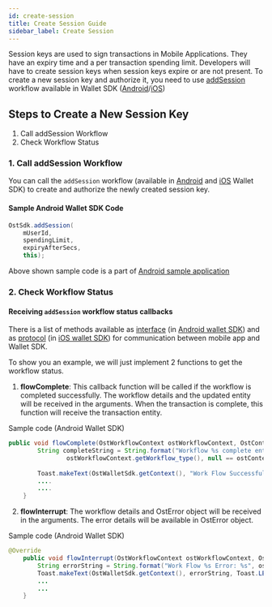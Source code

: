 ```yaml
---
id: create-session
title: Create Session Guide
sidebar_label: Create Session
---
```


Session keys are used to sign transactions in Mobile Applications. They have an expiry time and a per transaction spending limit. Developers will have to create session keys when session keys expire or are not present. To create a new session key and authorize it, you need to use [addSession](/platform/docs/sdk/mobile-wallet-sdks/android/latest/methods/#4-addsession) workflow available in Wallet SDK ([Android](/platform/docs/sdk/mobile-wallet-sdks/android/)/[iOS](/platform/docs/sdk/mobile-wallet-sdks/ios/))

## Steps to Create a New Session Key

1. Call addSession Workflow
2. Check Workflow Status

### 1. Call addSession Workflow

You can call the `addSession` workflow (available in [Android](/platform/docs/sdk/mobile-wallet-sdks/android/) and [iOS](/platform/docs/sdk/mobile-wallet-sdks/ios/) Wallet SDK) to create and authorize the newly created session key.

#### Sample Android Wallet SDK Code
```java
OstSdk.addSession(
    mUserId, 
    spendingLimit, 
    expiryAfterSecs, 
    this);
```

Above shown sample code is a part of [Android sample application](https://github.com/ostdotcom/ost-wallet-sdk-android/blob/a719237a461d938c57ed93abce649ba35b284836/app/src/main/java/ost/com/sampleostsdkapplication/fragments/CreateSessionFragment.java#L75)


### 2. Check Workflow Status

#### Receiving `addSession` workflow status callbacks
There is a list of methods available as [interface](/platform/docs/sdk/mobile-wallet-sdks/android/latest/interfaces/) (in [Android wallet SDK](/platform/docs/sdk/mobile-wallet-sdks/android/)) and as [protocol](/platform/docs/sdk/mobile-wallet-sdks/iOS/latest/protocols/) (in [iOS wallet SDK](/platform/docs/sdk/mobile-wallet-sdks/ios/)) for communication between mobile app and Wallet SDK. 

To show you an example, we will just implement 2 functions to get the workflow status.

1. **flowComplete**:  This callback function will be called if the workflow is completed successfully. The workflow details and the updated entity will be received in the arguments. When the transaction is complete, this function will receive the transaction entity.

Sample code (Android Wallet SDK)
```java
public void flowComplete(OstWorkflowContext ostWorkflowContext, OstContextEntity ostContextEntity) {
        String completeString = String.format("Workflow %s complete entity %s ",
                ostWorkflowContext.getWorkflow_type(), null == ostContextEntity ? "null": ostContextEntity.getEntityType());
 
        Toast.makeText(OstWalletSdk.getContext(), "Work Flow Successful", Toast.LENGTH_SHORT).show();
        ....
        ....
    }
```

2. **flowInterrupt**:  The workflow details and OstError object will be received in the arguments. The error details will be available in OstError object. 

Sample code (Android Wallet SDK)
```java
@Override
    public void flowInterrupt(OstWorkflowContext ostWorkflowContext, OstError ostError) {
        String errorString = String.format("Work Flow %s Error: %s", ostWorkflowContext.getWorkflow_type(), ostError.getMessage());
        Toast.makeText(OstWalletSdk.getContext(), errorString, Toast.LENGTH_SHORT).show();
        ...
        ...
    }
```